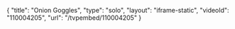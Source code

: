 {
    "title": "Onion Goggles",
    "type": "solo",
    "layout": "iframe-static",
    "videoId": "110004205",
    "url": "\/tvpembed\/110004205"
}